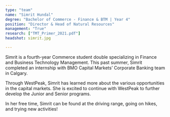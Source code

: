 ```yaml
---
type: "team"
name: "Simrit Hundal"
degree: "Bachelor of Commerce - Finance & BTM | Year 4"
position: "Director & Head of Natural Resources"
management: "True"
research: ["TMT_Primer_2021.pdf"]
headshot: simrit.jpg

---
```


Simrit is a fourth-year Commerce student double specializing in Finance and Business Technology Management. This past summer, Simrit completed an internship with BMO Capital Markets’ Corporate Banking team in Calgary.

Through WestPeak, Simrit has learned more about the various opportunities in the capital markets. She is excited to continue with WestPeak to further develop the Junior and Senior programs. 

In her free time, Simrit can be found at the driving range, going on hikes, and trying new activities!
